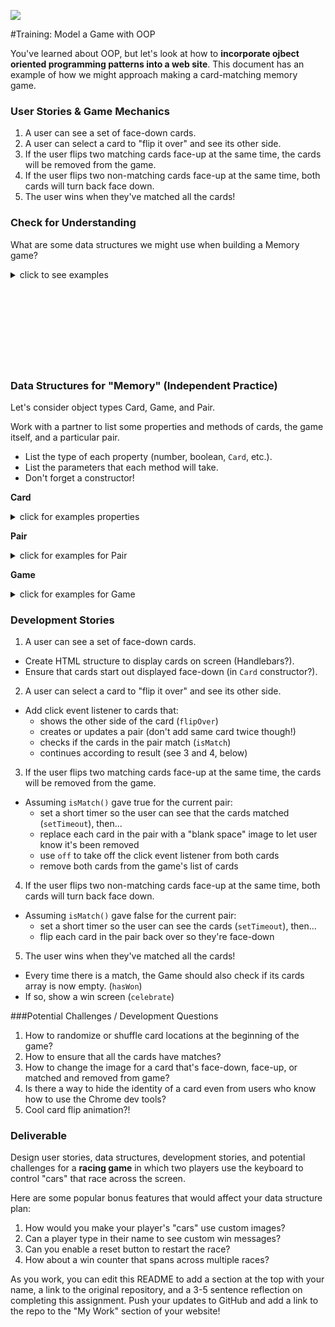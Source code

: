 <!--
Creator: <Name>
Location: SF
-->

![](https://ga-dash.s3.amazonaws.com/production/assets/logo-9f88ae6c9c3871690e33280fcf557f33.png)

#Training: Model a Game with OOP

You've learned about OOP, but let's look at how to **incorporate ojbect oriented programming patterns into a web site**.  This document has an example of how we might approach making a card-matching memory game.

### User Stories & Game Mechanics
1. A user can see a set of face-down cards.
2. A user can select a card to "flip it over" and see its other side.
3. If the user flips two matching cards face-up at the same time, the cards will be removed from the game.
4. If the user flips two non-matching cards face-up at the same time, both cards will turn back face down.
5. The user wins when they've matched all the cards!

### Check for Understanding

What are some data structures we might use when building a Memory game?

<details><summary>click to see examples</summary>
  Did you think of making a `Card` object type? A `Game`?
</details>

<br>
<br>
<br>
<br>
<br>
<br>
<br>
<br>

### Data Structures for "Memory" (Independent Practice)
Let's consider object types Card, Game, and Pair.

Work with a partner to list some properties and methods of cards, the game itself, and a particular pair.

* List the type of each property (number, boolean, `Card`, etc.).
* List the parameters that each method will take.
* Don't forget a constructor!

**Card**
<details><summary>click for examples properties</summary>
  - `faceImage` (string)
  - `isFaceUp` (boolean)
  - `isMatched` (boolean)
  - `flipOver()` (Function - change whether the card is currently face up)
  - `Card(options)` (Function - constructor, create a card based on options like whether it should be a random image or what the image should be)
</details>

**Pair**
<details><summary>click for examples for Pair</summary>
  - `card1` (Card)
  - `card2` (Card)
  - `addCard(someCard)` (Function - add a specific card to the pair)
  - `isMatch()` (Function - check if this pair is a match)
  - `Pair()` (Function - constructor, create an empty pair)
</details>

**Game**
<details><summary>click for examples for Game</summary>
  - `current_guess` (Pair)
  - `cards` ([Card])
  - `reset()` (Function - resets the game!)
  - `randomize()` (Function - creates randomized game)
  - `Game(numCards)` (Function - constructor)
  - `removeCard(card)` (Function - remove this card from the game)
  - `hasWon()` (Function - check if the game has been won!)
  - `celebrate()` (Function - display a win message)
</details>

### Development Stories

1. A user can see a set of face-down cards.
  * Create HTML structure to display cards on screen (Handlebars?).
  * Ensure that cards start out displayed face-down (in `Card` constructor?).

2. A user can select a card to "flip it over" and see its other side.
  * Add click event listener to cards that:
     - shows the other side of the card (`flipOver`)
     - creates or updates a pair (don't add same card twice though!)
     - checks if the cards in the pair match (`isMatch`)
     - continues according to result (see 3 and 4, below)

3. If the user flips two matching cards face-up at the same time, the cards will be removed from the game.
  * Assuming `isMatch()` gave true for the current pair:
    - set a short timer so the user can see that the cards matched (`setTimeout`), then...
    - replace each card in the pair with a "blank space" image to let user know it's been removed
    - use `off` to take off the click event listener from both cards
    - remove both cards from the game's list of cards

4. If the user flips two non-matching cards face-up at the same time, both cards will turn back face down.
  * Assuming `isMatch()` gave false for the current pair:
    - set a short timer so the user can see the cards (`setTimeout`), then...
    - flip each card in the pair back over so they're face-down

5. The user wins when they've matched all the cards!
  * Every time there is a match, the Game should also check if its cards array is now empty. (`hasWon`)
  * If so, show a win screen (`celebrate`)


###Potential Challenges / Development Questions

1. How to randomize or shuffle card locations at the beginning of the game?
2. How to ensure that all the cards have matches?
3. How to change the image for a card that's face-down, face-up, or matched and removed from game?
4. Is there a way to hide the identity of a card even from users who know how to use the Chrome dev tools?
5. Cool card flip animation?!

### Deliverable

Design user stories, data structures, development stories, and potential challenges for a **racing game** in which two players use the keyboard to control "cars" that race across the screen.

Here are some popular bonus features that would affect your data structure plan:

1. How would you make your player's "cars" use custom images?
2. Can a player type in their name to see custom win messages?
3. Can you enable a reset button to restart the race?
4. How about a win counter that spans across multiple races?

As you work, you can edit this README to add a section at the top with your name, a link to the original repository, and a 3-5 sentence reflection on completing this assignment. Push your updates to GitHub and add a link to the repo to the "My Work" section of your website!
